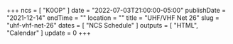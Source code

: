 +++
ncs = [ "K0OP" ]
date = "2022-07-03T21:00:00-05:00"
publishDate = "2021-12-14"
endTime = ""
location = ""
title = "UHF/VHF Net 26"
slug = "uhf-vhf-net-26"
dates = [ "NCS Schedule" ]
outputs = [ "HTML", "Calendar" ]
update = 0
+++
